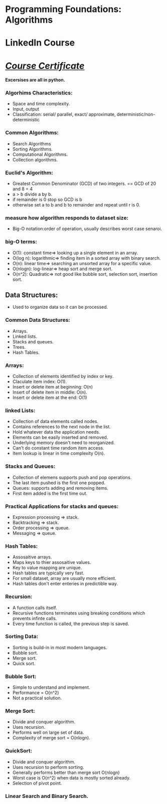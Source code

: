 # Programming Foundations: Algorithms
# LinkedIn Course
# [*Course Certificate*](https://www.linkedin.com/learning/certificates/0c5e5a7aaf9d0f5d3de407579fc5aa0411aa5d484074b70fc2422806a030f534?u=60693444) 
#### Excersises are all in python.  

### Algorhims Characteristics:
- Space and time complexity. 
- Input, output
- Classification: serial/ parallel, exact/ approximate, deterministic/non-deterministic

### Common Algorithms: 
- Search Algorithms
- Sorting Algorithms.
- Computational Algorithms.
- Collection algorithms. 
### Euclid's Algorithm: 
- Greatest Common Denominator (GCD) of two integers. 
== GCD of 20 and 8 = 4
- a > b divide a by b. 
- if remainder is 0 stop so GCD is b 
- otherwise set a to b and b to remainder and repeat until r is 0. 

### measure how algorithm responds to dataset size: 
- Big-O notation:order of operation, usually describes worst case senaroi. 
### big-O terms: 
- O(1): constant time=> looking up a single element in an array. 
- O(log n): logarithmic=> finding item in a sorted array with binary search. 
- O(n): linear time=> searching an unsorted array for a specific value.  
- O(nlogn): log-linear=> heap sort and merge sort.  
- O(n^2): Quadratic=> not good like bubble sort, selection sort, insertion sort. 

## Data Structures: 
- Used to organize data so it can be processed. 
### Common Data Structures:
- Arrays. 
- Linked lists.
- Stacks and queues. 
- Trees. 
- Hash Tables. 

### Arrays: 
- Collection of elements identified by index or key. 
- Claculate item index: O(1).
- Insert or delete item at beginning: O(n)
- Insert of delete item in middle: O(n).
- Insert or delete item at the end: O(1)

### linked Lists: 
- Collection of data elements called nodes. 
- Contains references to the next node in the list. 
- Hold whatever data the application needs. 
- Elements can be easily inserted and removed. 
- Underlying memory doesn't need to reorganized. 
- Can't do constant time random item access. 
- Item lookup is linear in time complexity O(n). 

### Stacks and Queues: 
- Collection of elemens supports push and pop operations. 
- The last item pushed is the first one popped. 
- Queues: supports adding and removing items. 
- First item added is the first time out. 

### Practical Applications for stacks and queues: 
- Expression processing => stack. 
- Backtracking => stack.
- Order processing => queue.
- Messaging => queue. 

### Hash Tables: 
- Assosaitive arrays. 
- Maps keys to thier assosaitive values.  
- Key to value mapping are unique. 
- Hash tables are typically very fast. 
- For small dataset, array are usually more efficient. 
- Hash tables don't enter enteries in predictible way. 

### Recursion: 
- A function calls itself. 
- Recursive functions terminates using breaking conditions which prevents infinte calls. 
- Every time function is called, the previous step is saved. 

### Sorting Data: 
- Sorting is build-in in most modern languages. 
- Bubble sort.
- Merge sort.
- Quick sort. 

### Bubble Sort: 
- Simple to understand and implement. 
- Performance = O(n^2)
- Not a practical solution. 

### Merge Sort: 
- Divide and conquer algorithm.
- Uses recursion. 
- Performs well on large set of data. 
- Complexity of merge sort = O(nlogn).

### QuickSort: 
- Divide and conquer algorithm.
- Uses recursion to perform sorting. 
- Generally performs better than merge sort O(nlogn)
- Worst case is O(n^2) when data is mostly sorted already. 
- Selection of pivot point. 

### Linear Search and Binary Search. 
